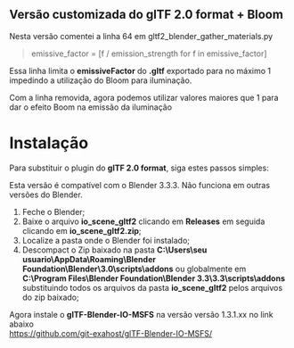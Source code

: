 ## Versão customizada do glTF 2.0 format + Bloom

Nesta versão comentei a linha 64 em gltf2_blender_gather_materials.py

>emissive_factor = [f / emission_strength for f in emissive_factor]

Essa linha limita o **emissiveFactor** do **.gltf** exportado para no máximo 1 impedindo a utilização do Bloom para iluminação.

Com a linha removida, agora podemos utilizar valores maiores que 1 para dar o efeito Boom na emissão da iluminação

# Instalação

Para substituir o plugin do **glTF 2.0 format**, siga estes passos simples:

Esta versão é compatível com o Blender 3.3.3. Não funciona em outras versões do Blender.

1. Feche o Blender;
2. Baixe o arquivo **io_scene_gltf2** clicando em **Releases** em seguida clicando em **io_scene_gltf2.zip**;
3. Localize a pasta onde o Blender foi instalado;
4. Descompact o Zip baixado na pasta **C:\Users\seu usuario\AppData\Roaming\Blender Foundation\Blender\3.0\scripts\addons** ou globalmente em **C:\Program Files\Blender Foundation\Blender 3.3\3.3\scripts\addons** substituindo todos os arquivos da pasta **io_scene_gltf2** pelos arquivos do zip baixado;

Agora instale o **glTF-Blender-IO-MSFS** na versão versão 1.3.1.xx no link abaixo<br>
https://github.com/git-exahost/glTF-Blender-IO-MSFS/

